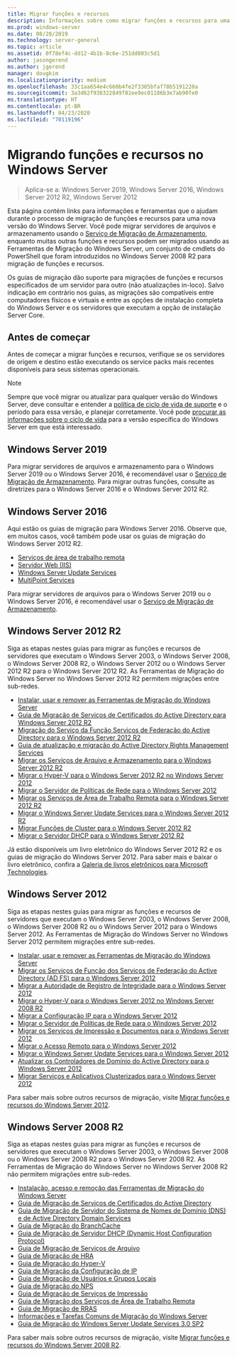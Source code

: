 ```yaml
---
title: Migrar funções e recursos
description: Informações sobre como migrar funções e recursos para uma versão mais recente do Windows Server.
ms.prod: windows-server
ms.date: 08/28/2019
ms.technology: server-general
ms.topic: article
ms.assetid: 0f78ef4c-dd12-4b1b-8c6e-251dd803c5d1
author: jasongerend
ms.author: jgerend
manager: dougkim
ms.localizationpriority: medium
ms.openlocfilehash: 33c1aa654e4c660b4fe2f3305bfaf78b5191220a
ms.sourcegitcommit: 3a3d62f938322849f81ee9ec01186b3e7ab90fe0
ms.translationtype: HT
ms.contentlocale: pt-BR
ms.lasthandoff: 04/23/2020
ms.locfileid: "70119196"
---
```

# <a name="migrating-roles-and-features-in-windows-server"></a>Migrando funções e recursos no Windows Server

> Aplica-se a: Windows Server 2019, Windows Server 2016, Windows Server 2012 R2, Windows Server 2012

Esta página contém links para informações e ferramentas que o ajudam durante o processo de migração de funções e recursos para uma nova versão do Windows Server. Você pode migrar servidores de arquivos e armazenamento usando o [Serviço de Migração de Armazenamento](../storage/storage-migration-service/overview.md), enquanto muitas outras funções e recursos podem ser migrados usando as Ferramentas de Migração do Windows Server, um conjunto de cmdlets do PowerShell que foram introduzidos no Windows Server 2008 R2 para migração de funções e recursos.

Os guias de migração dão suporte para migrações de funções e recursos especificados de um servidor para outro (não atualizações in-loco). Salvo indicação em contrário nos guias, as migrações são compatíveis entre computadores físicos e virtuais e entre as opções de instalação completa do Windows Server e os servidores que executam a opção de instalação Server Core.

## <a name="before-you-begin"></a>Antes de começar

Antes de começar a migrar funções e recursos, verifique se os servidores de origem e destino estão executando os service packs mais recentes disponíveis para seus sistemas operacionais. 

> [!NOTE]
> Sempre que você migrar ou atualizar para qualquer versão do Windows Server, deve consultar e entender a [política de ciclo de vida de suporte](https://support.microsoft.com/lifecycle) e o período para essa versão, e planejar corretamente. Você pode [procurar as informações sobre o ciclo de vida](https://support.microsoft.com/lifecycle) para a versão específica do Windows Server em que está interessado.

## <a name="windows-server-2019"></a>Windows Server 2019

Para migrar servidores de arquivos e armazenamento para o Windows Server 2019 ou o Windows Server 2016, é recomendável usar o [Serviço de Migração de Armazenamento](../storage/storage-migration-service/overview.md). Para migrar outras funções, consulte as diretrizes para o Windows Server 2016 e o Windows Server 2012 R2.

## <a name="windows-server-2016"></a>Windows Server 2016

Aqui estão os guias de migração para Windows Server 2016. Observe que, em muitos casos, você também pode usar os guias de migração do Windows Server 2012 R2.

- [Serviços de área de trabalho remota](https://technet.microsoft.com/windows-server-docs/compute/remote-desktop-services/migrate-rds-role-services)
- [Servidor Web (IIS)](https://www.iis.net/downloads/microsoft/web-deploy)
- [Windows Server Update Services](https://technet.microsoft.com/library/hh852339.aspx)
- [MultiPoint Services](https://technet.microsoft.com/windows-server-docs/compute/remote-desktop-services/multipoint-services/multipoint-services-migrate)

Para migrar servidores de arquivos para o Windows Server 2019 ou o Windows Server 2016, é recomendável usar o [Serviço de Migração de Armazenamento](../storage/storage-migration-service/overview.md).

## <a name="windows-server-2012-r2"></a>Windows Server 2012 R2

Siga as etapas nestes guias para migrar as funções e recursos de servidores que executam o Windows Server 2003, o Windows Server 2008, o Windows Server 2008 R2, o Windows Server 2012 ou o Windows Server 2012 R2 para o Windows Server 2012 R2. As Ferramentas de Migração do Windows Server no Windows Server 2012 R2 permitem migrações entre sub-redes.

- [Instalar, usar e remover as Ferramentas de Migração do Windows Server](https://technet.microsoft.com/library/jj134202.aspx)
- [Guia de Migração de Serviços de Certificados do Active Directory para Windows Server 2012 R2](https://technet.microsoft.com/library/dn486797.aspx)
- [Migração do Serviço da Função Serviços de Federação do Active Directory para o Windows Server 2012 R2](https://technet.microsoft.com/library/dn486815.aspx)
- [Guia de atualização e migração do Active Directory Rights Management Services](https://technet.microsoft.com/library/cc754277.aspx)
- [Migrar os Serviços de Arquivo e Armazenamento para o Windows Server 2012 R2](https://technet.microsoft.com/library/dn479292.aspx)
- [Migrar o Hyper-V para o Windows Server 2012 R2 no Windows Server 2012](https://technet.microsoft.com/library/dn486799.aspx)
- [Migrar o Servidor de Políticas de Rede para o Windows Server 2012](https://technet.microsoft.com/library/hh831652)
- [Migrar os Serviços de Área de Trabalho Remota para o Windows Server 2012 R2](https://technet.microsoft.com/library/dn479239.aspx)
- [Migrar o Windows Server Update Services para o Windows Server 2012 R2](https://technet.microsoft.com/library/hh852339.aspx)
- [Migrar Funções de Cluster para o Windows Server 2012 R2](https://technet.microsoft.com/library/dn530779.aspx)
- [Migrar o Servidor DHCP para o Windows Server 2012 R2](https://technet.microsoft.com/library/dn495425.aspx)

Já estão disponíveis um livro eletrônico do Windows Server 2012 R2 e os guias de migração do Windows Server 2012. Para saber mais e baixar o livro eletrônico, confira a [Galeria de livros eletrônicos para Microsoft Technologies](https://social.technet.microsoft.com/wiki/contents/articles/11608.e-book-gallery-for-microsoft-technologies.aspx#MigrateRoles).

## <a name="windows-server-2012"></a>Windows Server 2012

Siga as etapas nestes guias para migrar as funções e recursos de servidores que executam o Windows Server 2003, o Windows Server 2008, o Windows Server 2008 R2 ou o Windows Server 2012 para o Windows Server 2012. As Ferramentas de Migração do Windows Server no Windows Server 2012 permitem migrações entre sub-redes.

- [Instalar, usar e remover as Ferramentas de Migração do Windows Server](https://technet.microsoft.com/library/jj134202)
- [Migrar os Serviços de Função dos Serviços de Federação do Active Directory (AD FS) para o Windows Server 2012](https://technet.microsoft.com/library/jj647765)
- [Migrar a Autoridade de Registro de Integridade para o Windows Server 2012](https://technet.microsoft.com/library/hh831513)
- [Migrar o Hyper-V para o Windows Server 2012 no Windows Server 2008 R2](https://technet.microsoft.com/library/jj574113)
- [Migrar a Configuração IP para o Windows Server 2012](https://technet.microsoft.com/library/jj574133)
- [Migrar o Servidor de Políticas de Rede para o Windows Server 2012](https://technet.microsoft.com/library/hh831652)
- [Migrar os Serviços de Impressão e Documentos para o Windows Server 2012](https://technet.microsoft.com/library/jj134150)
- [Migrar o Acesso Remoto para o Windows Server 2012](https://technet.microsoft.com/library/hh831423)
- [Migrar o Windows Server Update Services para o Windows Server 2012](https://technet.microsoft.com/library/hh852339)
- [Atualizar os Controladores de Domínio do Active Directory para o Windows Server 2012](https://technet.microsoft.com/library/hh994618.aspx)
- [Migrar Serviços e Aplicativos Clusterizados para o Windows Server 2012](https://technet.microsoft.com/library/dn486790.aspx)
 

Para saber mais sobre outros recursos de migração, visite [Migrar funções e recursos do Windows Server 2012](https://technet.microsoft.com/library/jj134039).

## <a name="windows-server-2008-r2"></a>Windows Server 2008 R2

Siga as etapas nestes guias para migrar as funções e recursos de servidores que executam o Windows Server 2003, o Windows Server 2008 ou o Windows Server 2008 R2 para o Windows Server 2008 R2. As Ferramentas de Migração do Windows Server no Windows Server 2008 R2 não permitem migrações entre sub-redes.

- [Instalação, acesso e remoção das Ferramentas de Migração do Windows Server](https://technet.microsoft.com/library/dd379545)
- [Guia de Migração de Serviços de Certificados do Active Directory](https://technet.microsoft.com/library/ee126170)
- [Guia de Migração de Servidor do Sistema de Nomes de Domínio (DNS) e de Active Directory Domain Services](https://technet.microsoft.com/library/dd379558)
- [Guia de Migração do BranchCache](https://technet.microsoft.com/library/dd548365)
- [Guia de Migração de Servidor DHCP (Dynamic Host Configuration Protocol)](https://technet.microsoft.com/library/dd379535)
- [Guia de Migração de Serviços de Arquivo](https://technet.microsoft.com/library/dd379487)
- [Guia de Migração de HRA](https://technet.microsoft.com/library/ee791829)
- [Guia de Migração do Hyper-V](https://technet.microsoft.com/library/ee849855)
- [Guia de Migração da Configuração de IP](https://technet.microsoft.com/library/dd379537)
- [Guia de Migração de Usuários e Grupos Locais](https://technet.microsoft.com/library/dd379531)
- [Guia de Migração do NPS](https://technet.microsoft.com/library/ee791849)
- [Guia de Migração de Serviços de Impressão](https://technet.microsoft.com/library/dd379488)
- [Guia de Migração dos Serviços de Área de Trabalho Remota](https://technet.microsoft.com/library/ff849223)
- [Guia de Migração de RRAS](https://technet.microsoft.com/library/ee822825)
- [Informações e Tarefas Comuns de Migração do Windows Server](https://technet.microsoft.com/library/ff400258)
- [Guia de Migração do Windows Server Update Services 3.0 SP2](https://technet.microsoft.com/library/ee822826)
 
Para saber mais sobre outros recursos de migração, visite [Migrar funções e recursos do Windows Server 2008 R2](https://technet.microsoft.com/library/dd365353).
